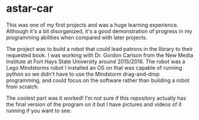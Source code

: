 # astar-car

This was one of my first projects and was a huge learning experience. Although it's a bit disorganized, it's a good demonstration of progress in my programming abilities when compared with later projects.

The project was to build a robot that could lead patrons in the library to their requested book. I was working with Dr. Gordon Carlson from the New Media Institute at Fort Hays State University around 2015/2016. The robot was a Lego Mindstorms robot I installed an OS on that was capable of running python so we didn't have to use the Mindstorm drag-and-drop programming, and could focus on the software rather than building a robot from scratch.

The coolest part was it worked! I'm not sure if this repository actually has the final version of the program on it but I have pictures and videos of it running if you want to see.
